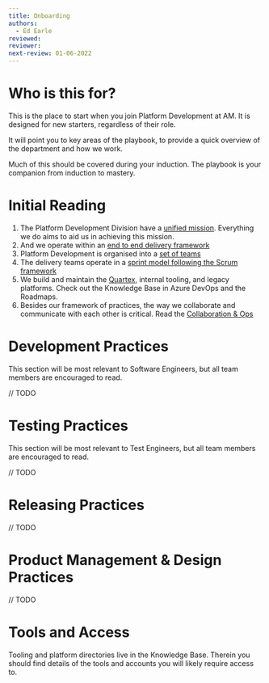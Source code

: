 ```yaml
---
title: Onboarding
authors: 
  - Ed Earle
reviewed: 
reviewer:
next-review: 01-06-2022
---
```


# Who is this for?
This is the place to start when you join Platform Development at AM. It is designed for new starters, regardless of their role.

It will point you to key areas of the playbook, to provide a quick overview of the department and how we work.

Much of this should be covered during your induction. The playbook is your companion from induction to mastery.

# Initial Reading

1. The Platform Development Division have a [unified mission](/1.-Welcome/Mission). Everything we do aims to aid us in achieving this mission.
1. And we operate within an [end to end delivery framework](/2.-Delivery-Framework/)
1. Platform Development is organised into a [set of teams](/3.-Sprints-&-Teams/Team-Structure)
1. The delivery teams operate in a [sprint model following the Scrum framework](/3.-Sprints-&-Teams/)
1. We build and maintain the [Quartex](https://www.quartexcollections.com/), internal tooling, and legacy platforms. Check out the Knowledge Base in Azure DevOps and the Roadmaps.
1. Besides our framework of practices, the way we collaborate and communicate with each other is critical. Read the  [Collaboration & Ops](/)

# Development Practices
This section will be most relevant to Software Engineers, but all team members are encouraged to read.

// TODO

# Testing Practices
This section will be most relevant to Test Engineers, but all team members are encouraged to read.

// TODO

# Releasing Practices
// TODO

# Product Management & Design Practices
// TODO

# Tools and Access
Tooling and platform directories live in the Knowledge Base. Therein you should find details of the tools and accounts you will likely require access to.
